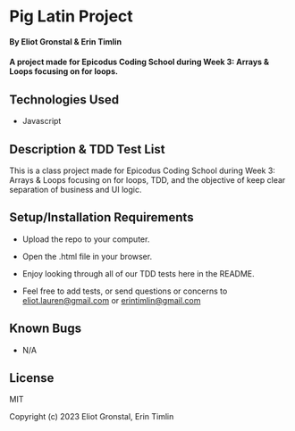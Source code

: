 # Pig Latin Project

#### By Eliot Gronstal & Erin Timlin

#### A project made for Epicodus Coding School during Week 3: Arrays & Loops focusing on for loops.

## Technologies Used

* Javascript

## Description & TDD Test List



This is a class project made for Epicodus Coding School during Week 3: Arrays & Loops focusing on for loops, TDD, and the objective of keep clear separation of business and UI logic.

## Setup/Installation Requirements

* Upload the repo to your computer.
* Open the .html file in your browser.
* Enjoy looking through all of our TDD tests here in the README.

* Feel free to add tests, or send questions or concerns to eliot.lauren@gmail.com or erintimlin@gmail.com





## Known Bugs

* N/A

## License

MIT

Copyright (c) 2023 Eliot Gronstal, Erin Timlin
